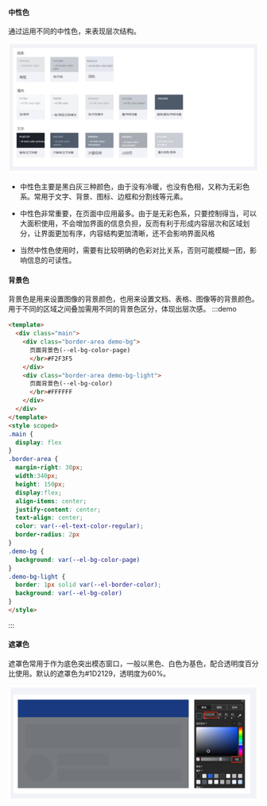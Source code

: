 ####  中性色

通过运用不同的中性色，来表现层次结构。


<img src="./img/中性色.jpg">


- 中性色主要是黑白灰三种颜色，由于没有冷暖，也没有色相，又称为无彩色系。常用于文字、背景、图标、边框和分割线等元素。

- 中性色非常重要，在页面中应用最多。由于是无彩色系，只要控制得当，可以大面积使用，不会增加界面的信息负担，反而有利于形成内容层次和区域划分，让界面更加有序，内容结构更加清晰，还不会影响界面风格

- 当然中性色使用时，需要有比较明确的色彩对比关系，否则可能模糊一团，影响信息的可读性。

#### 背景色

背景色是用来设置图像的背景颜色，也用来设置文档、表格、图像等的背景颜色。用于不同的区域之间叠加需用不同的背景色区分，体现出层次感。
:::demo  

```html
<template>
  <div class="main">
    <div class="border-area demo-bg">
      页面背景色(--el-bg-color-page)
      </br>#F2F3F5
    </div>
    <div class="border-area demo-bg-light">
      页面背景色(--el-bg-color)
      </br>#FFFFFF
    </div>
  </div>
</template>
<style scoped>
.main {
  display: flex
}
.border-area {
  margin-right: 30px;
  width:340px;
  height: 150px;
  display:flex;
  align-items: center;
  justify-content: center;
  text-align: center;
  color: var(--el-text-color-regular);
  border-radius: 2px
}
.demo-bg {
  background: var(--el-bg-color-page)
}
.demo-bg-light {
  border: 1px solid var(--el-border-color);
  background: var(--el-bg-color)
}
</style>
```
:::

#### 遮罩色

遮罩色常用于作为底色突出模态窗口，一般以黑色、白色为基色，配合透明度百分比使用。默认的遮罩色为#1D2129，透明度为60%。

<img src="./img/遮罩色.jpg" alt="" srcset="">